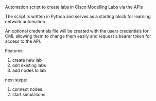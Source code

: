 Automation script to create labs in Cisco Modelling Labs via the APIs

The script is written in Python and serves as a starting block for learning
network automation.

An optional credentials file will be created with the users credentials for CML
allowing them to change them easily and request a bearer token for access
to the API.

Features:
1. create new lab
3. edit existing labs
2. add nodes to lab

next steps:
1. connect nodes.
2. start simulations.